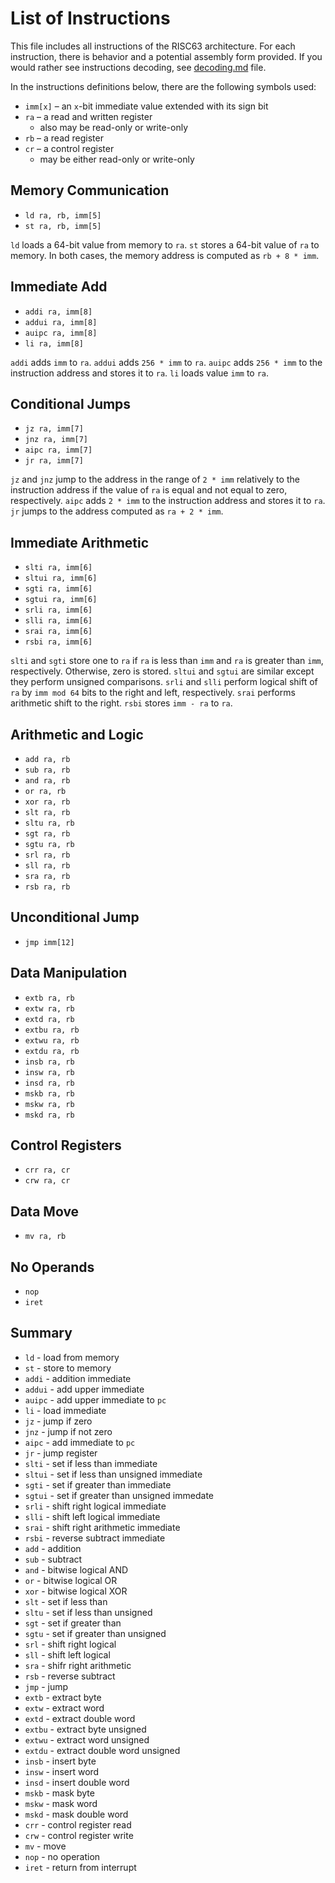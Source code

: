 # List of Instructions

This file includes all instructions of the RISC63 architecture. For each instruction, there is behavior and a potential assembly form provided. If you would rather see instructions decoding, see [decoding.md](decoding.md) file.

In the instructions definitions below, there are the following symbols used:

* `imm[x]` – an `x`-bit immediate value extended with its sign bit
* `ra` – a read and written register
  * also may be read-only or write-only
* `rb` – a read register
* `cr` – a control register
  * may be either read-only or write-only

## Memory Communication

* `ld ra, rb, imm[5]`
* `st ra, rb, imm[5]`

`ld` loads a 64-bit value from memory to `ra`. `st` stores a 64-bit value of `ra` to memory. In both cases, the memory address is computed as `rb + 8 * imm`.

## Immediate Add

* `addi ra, imm[8]`
* `addui ra, imm[8]`
* `auipc ra, imm[8]`
* `li ra, imm[8]`

`addi` adds `imm` to `ra`. `addui` adds `256 * imm` to `ra`. `auipc` adds `256 * imm` to the instruction address and stores it to `ra`. `li` loads value `imm` to `ra`.

## Conditional Jumps

* `jz ra, imm[7]`
* `jnz ra, imm[7]`
* `aipc ra, imm[7]`
* `jr ra, imm[7]`

`jz` and `jnz` jump to the address in the range of `2 * imm` relatively to the instruction address if the value of `ra` is equal and not equal to zero, respectively. `aipc` adds `2 * imm` to the instruction address and stores it to `ra`. `jr` jumps to the address computed as `ra + 2 * imm`.

## Immediate Arithmetic

* `slti ra, imm[6]`
* `sltui ra, imm[6]`
* `sgti ra, imm[6]`
* `sgtui ra, imm[6]`
* `srli ra, imm[6]`
* `slli ra, imm[6]`
* `srai ra, imm[6]`
* `rsbi ra, imm[6]`

`slti` and `sgti` store one to `ra` if `ra` is less than `imm` and `ra` is greater than `imm`, respectively. Otherwise, zero is stored. `sltui` and `sgtui` are similar except they perform unsigned comparisons. `srli` and `slli` perform logical shift of `ra` by `imm mod 64` bits to the right and left, respectively. `srai` performs arithmetic shift to the right. `rsbi` stores `imm - ra` to `ra`.

## Arithmetic and Logic

* `add ra, rb`
* `sub ra, rb`
* `and ra, rb`
* `or ra, rb`
* `xor ra, rb`
* `slt ra, rb`
* `sltu ra, rb`
* `sgt ra, rb`
* `sgtu ra, rb`
* `srl ra, rb`
* `sll ra, rb`
* `sra ra, rb`
* `rsb ra, rb`

## Unconditional Jump

* `jmp imm[12]`

## Data Manipulation

* `extb ra, rb`
* `extw ra, rb`
* `extd ra, rb`
* `extbu ra, rb`
* `extwu ra, rb`
* `extdu ra, rb`
* `insb ra, rb`
* `insw ra, rb`
* `insd ra, rb`
* `mskb ra, rb`
* `mskw ra, rb`
* `mskd ra, rb`

## Control Registers

* `crr ra, cr`
* `crw ra, cr`

## Data Move

* `mv ra, rb`

## No Operands

* `nop`
* `iret`



## Summary

* `ld` - load from memory
* `st` - store to memory
* `addi` - addition immediate
* `addui` - add upper immediate
* `auipc` - add upper immediate to `pc`
* `li` - load immediate
* `jz` - jump if zero
* `jnz` - jump if not zero
* `aipc` - add immediate to `pc`
* `jr` - jump register
* `slti` - set if less than immediate
* `sltui` - set if less than unsigned immediate
* `sgti` - set if greater than immediate
* `sgtui` - set if greater than unsigned immedate
* `srli` - shift right logical immediate
* `slli` - shift left logical immediate
* `srai` - shift right arithmetic immediate
* `rsbi` - reverse subtract immediate
* `add` - addition
* `sub` - subtract
* `and` - bitwise logical AND
* `or` - bitwise logical OR
* `xor` - bitwise logical XOR
* `slt` - set if less than
* `sltu` - set if less than unsigned
* `sgt` - set if greater than
* `sgtu` - set if greater than unsigned
* `srl` - shift right logical
* `sll` - shift left logical
* `sra` - shifr right arithmetic
* `rsb` - reverse subtract
* `jmp` - jump
* `extb` - extract byte
* `extw` - extract word
* `extd` - extract double word
* `extbu` - extract byte unsigned
* `extwu` - extract word unsigned
* `extdu` - extract double word unsigned
* `insb` - insert byte
* `insw` - insert word
* `insd` - insert double word
* `mskb` - mask byte
* `mskw` - mask word
* `mskd` - mask double word
* `crr` - control register read
* `crw` - control register write
* `mv` - move
* `nop` - no operation
* `iret` - return from interrupt

